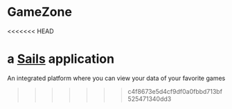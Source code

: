 # GameZone
<<<<<<< HEAD

a [Sails](http://sailsjs.org) application
=======
An integrated platform where you can view your data of your favorite games
>>>>>>> c4f8673e5d4cf9df0a0fbbd713bf525471340dd3
